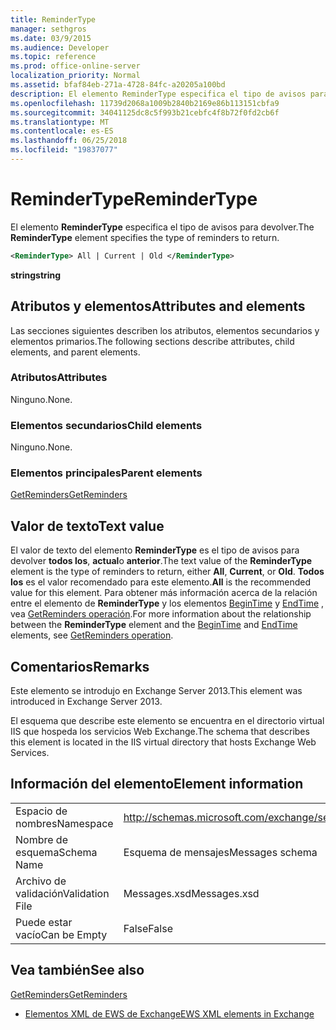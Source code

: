 ```yaml
---
title: ReminderType
manager: sethgros
ms.date: 03/9/2015
ms.audience: Developer
ms.topic: reference
ms.prod: office-online-server
localization_priority: Normal
ms.assetid: bfaf84eb-271a-4728-84fc-a20205a100bd
description: El elemento ReminderType especifica el tipo de avisos para devolver.
ms.openlocfilehash: 11739d2068a1009b2840b2169e86b113151cbfa9
ms.sourcegitcommit: 34041125dc8c5f993b21cebfc4f8b72f0fd2cb6f
ms.translationtype: MT
ms.contentlocale: es-ES
ms.lasthandoff: 06/25/2018
ms.locfileid: "19837077"
---
```

# <a name="remindertype"></a><span data-ttu-id="0f8f2-103">ReminderType</span><span class="sxs-lookup"><span data-stu-id="0f8f2-103">ReminderType</span></span>

<span data-ttu-id="0f8f2-104">El elemento **ReminderType** especifica el tipo de avisos para devolver.</span><span class="sxs-lookup"><span data-stu-id="0f8f2-104">The **ReminderType** element specifies the type of reminders to return.</span></span> 
  
```XML
<ReminderType> All | Current | Old </ReminderType>
```

 <span data-ttu-id="0f8f2-105">**string**</span><span class="sxs-lookup"><span data-stu-id="0f8f2-105">**string**</span></span>
## <a name="attributes-and-elements"></a><span data-ttu-id="0f8f2-106">Atributos y elementos</span><span class="sxs-lookup"><span data-stu-id="0f8f2-106">Attributes and elements</span></span>

<span data-ttu-id="0f8f2-107">Las secciones siguientes describen los atributos, elementos secundarios y elementos primarios.</span><span class="sxs-lookup"><span data-stu-id="0f8f2-107">The following sections describe attributes, child elements, and parent elements.</span></span>
  
### <a name="attributes"></a><span data-ttu-id="0f8f2-108">Atributos</span><span class="sxs-lookup"><span data-stu-id="0f8f2-108">Attributes</span></span>

<span data-ttu-id="0f8f2-109">Ninguno.</span><span class="sxs-lookup"><span data-stu-id="0f8f2-109">None.</span></span>
  
### <a name="child-elements"></a><span data-ttu-id="0f8f2-110">Elementos secundarios</span><span class="sxs-lookup"><span data-stu-id="0f8f2-110">Child elements</span></span>

<span data-ttu-id="0f8f2-111">Ninguno.</span><span class="sxs-lookup"><span data-stu-id="0f8f2-111">None.</span></span>
  
### <a name="parent-elements"></a><span data-ttu-id="0f8f2-112">Elementos principales</span><span class="sxs-lookup"><span data-stu-id="0f8f2-112">Parent elements</span></span>

[<span data-ttu-id="0f8f2-113">GetReminders</span><span class="sxs-lookup"><span data-stu-id="0f8f2-113">GetReminders</span></span>](getreminders.md)
  
## <a name="text-value"></a><span data-ttu-id="0f8f2-114">Valor de texto</span><span class="sxs-lookup"><span data-stu-id="0f8f2-114">Text value</span></span>

<span data-ttu-id="0f8f2-115">El valor de texto del elemento **ReminderType** es el tipo de avisos para devolver **todos los**, **actual**o **anterior**.</span><span class="sxs-lookup"><span data-stu-id="0f8f2-115">The text value of the **ReminderType** element is the type of reminders to return, either **All**, **Current**, or **Old**.</span></span> <span data-ttu-id="0f8f2-116">**Todos los** es el valor recomendado para este elemento.</span><span class="sxs-lookup"><span data-stu-id="0f8f2-116">**All** is the recommended value for this element.</span></span> <span data-ttu-id="0f8f2-117">Para obtener más información acerca de la relación entre el elemento de **ReminderType** y los elementos [BeginTime](begintime.md) y [EndTime](endtime-remindermessagedatatype.md) , vea [GetReminders operación](getreminders-operation.md).</span><span class="sxs-lookup"><span data-stu-id="0f8f2-117">For more information about the relationship between the **ReminderType** element and the [BeginTime](begintime.md) and [EndTime](endtime-remindermessagedatatype.md) elements, see [GetReminders operation](getreminders-operation.md).</span></span>
  
## <a name="remarks"></a><span data-ttu-id="0f8f2-118">Comentarios</span><span class="sxs-lookup"><span data-stu-id="0f8f2-118">Remarks</span></span>

<span data-ttu-id="0f8f2-119">Este elemento se introdujo en Exchange Server 2013.</span><span class="sxs-lookup"><span data-stu-id="0f8f2-119">This element was introduced in Exchange Server 2013.</span></span>
  
<span data-ttu-id="0f8f2-120">El esquema que describe este elemento se encuentra en el directorio virtual IIS que hospeda los servicios Web Exchange.</span><span class="sxs-lookup"><span data-stu-id="0f8f2-120">The schema that describes this element is located in the IIS virtual directory that hosts Exchange Web Services.</span></span>
  
## <a name="element-information"></a><span data-ttu-id="0f8f2-121">Información del elemento</span><span class="sxs-lookup"><span data-stu-id="0f8f2-121">Element information</span></span>

|||
|:-----|:-----|
|<span data-ttu-id="0f8f2-122">Espacio de nombres</span><span class="sxs-lookup"><span data-stu-id="0f8f2-122">Namespace</span></span>  <br/> |http://schemas.microsoft.com/exchange/services/2006/messages  <br/> |
|<span data-ttu-id="0f8f2-123">Nombre de esquema</span><span class="sxs-lookup"><span data-stu-id="0f8f2-123">Schema Name</span></span>  <br/> |<span data-ttu-id="0f8f2-124">Esquema de mensajes</span><span class="sxs-lookup"><span data-stu-id="0f8f2-124">Messages schema</span></span>  <br/> |
|<span data-ttu-id="0f8f2-125">Archivo de validación</span><span class="sxs-lookup"><span data-stu-id="0f8f2-125">Validation File</span></span>  <br/> |<span data-ttu-id="0f8f2-126">Messages.xsd</span><span class="sxs-lookup"><span data-stu-id="0f8f2-126">Messages.xsd</span></span>  <br/> |
|<span data-ttu-id="0f8f2-127">Puede estar vacío</span><span class="sxs-lookup"><span data-stu-id="0f8f2-127">Can be Empty</span></span>  <br/> |<span data-ttu-id="0f8f2-128">False</span><span class="sxs-lookup"><span data-stu-id="0f8f2-128">False</span></span>  <br/> |
   
## <a name="see-also"></a><span data-ttu-id="0f8f2-129">Vea también</span><span class="sxs-lookup"><span data-stu-id="0f8f2-129">See also</span></span>



[<span data-ttu-id="0f8f2-130">GetReminders</span><span class="sxs-lookup"><span data-stu-id="0f8f2-130">GetReminders</span></span>](getreminders.md)


- [<span data-ttu-id="0f8f2-131">Elementos XML de EWS de Exchange</span><span class="sxs-lookup"><span data-stu-id="0f8f2-131">EWS XML elements in Exchange</span></span>](ews-xml-elements-in-exchange.md)

